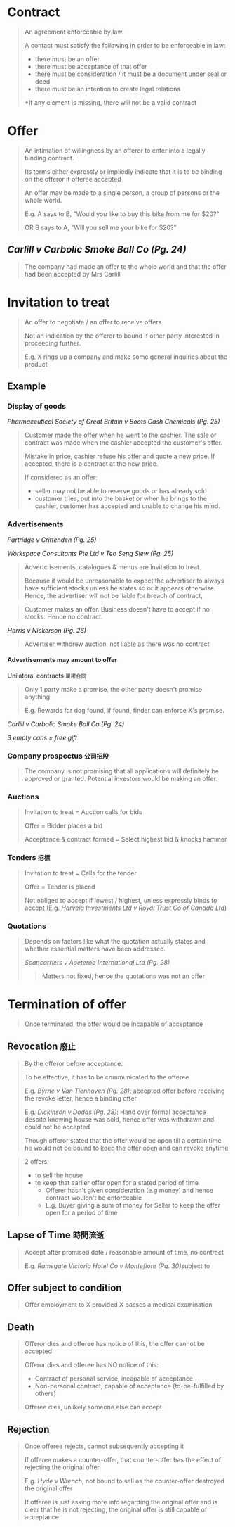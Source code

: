 # Contract

> An agreement enforceable by law.
>
> A contact must satisfy the following in order to be enforceable in law:
>
> * there must be an offer
> * there must be acceptance of that offer
> * there must be consideration / it must be a document under seal or deed
> * there must be an intention to create legal relations
>
> *If any element is missing, there will not be a valid contract



# Offer

> An intimation of willingness by an offeror to enter into a legally binding contract.
>
> Its terms either expressly or impliedly indicate that it is to be binding on the offeror if offeree accepted
>
> An offer may be made to a single person, a group of persons or the whole world.
>
> E.g. A says to B, "Would you like to buy this bike from me for $20?"
>
> OR B says to A, "Will you sell me your bike for $20?"

## *Carlill v Carbolic Smoke Ball Co (Pg. 24)*

> The company had made an offer to the whole world and that the offer had been accepted by Mrs Carlill



# Invitation to treat

> An offer to negotiate / an offer to receive offers
>
> Not an indication by the offeror to bound if other party interested in proceeding further.
>
> E.g. X rings up a company and make some general inquiries about the product

## Example

### Display of goods

*Pharmaceutical Society of Great Britain v Boots Cash Chemicals (Pg. 25)*

> Customer made the offer when he went to the cashier. The sale or contract was made when the cashier accepted the customer's offer.
>
> Mistake in price, cashier refuse his offer and quote a new price. If accepted, there is a contract at the new price.
>
> If considered as an offer:
>
> * seller may not be able to reserve goods or has already sold
> * customer tries, put into the basket or when he brings to the cashier, customer has accepted and unable to change his mind.

### Advertisements

*Partridge v Crittenden (Pg. 25)*

*Workspace Consultants Pte Ltd v Teo Seng Siew (Pg. 25)*

> Advertc isements, catalogues & menus are Invitation to treat.
>
> Because it would be unreasonable to expect the advertiser to always have sufficient stocks unless he states so or it appears otherwise. Hence, the advertiser will not be liable for breach of contract,

> Customer makes an offer. Business doesn't have to accept if no stocks. Hence no contract.

*Harris v Nickerson (Pg. 26)* 

> Advertiser withdrew auction, not liable as there was no contract

#### Advertisements may amount to offer

Unilateral contracts `單邊合同`

> Only 1 party make a promise, the other party doesn't promise anything
>
> E.g. Rewards for dog found, if found, finder can enforce X's promise. 

*Carlill v Carbolic Smoke Ball Co (Pg. 24)*

*3 empty cans = free gift*

### Company prospectus `公司招股`

> The company is not promising that all applications will definitely be approved or granted. Potential investors would be making an offer.

### Auctions

> Invitation to treat = Auction calls for bids
>
> Offer = Bidder places a bid
>
> Acceptance & contract formed = Select highest bid & knocks hammer

### Tenders `招標`

> Invitation to treat = Calls for the tender
>
> Offer = Tender is placed
>
> Not obliged to accept if lowest / highest, unless expressly binds to accept (E.g. *Harvela Investments Ltd v Royal Trust Co of Canada Ltd*)

### Quotations

> Depends on factors like what the quotation actually states and whether essential matters have been addressed.
>
> *Scancarriers v Aoeteroa International Ltd (Pg. 28)*
>
> > Matters not fixed, hence the quotations was not an offer



# Termination of offer

> Once terminated, the offer would be incapable of acceptance

## Revocation `廢止`

> By the offeror before acceptance.
>
> To be effective, it has to be communicated to the offeree
>
> E.g. *Byrne v Van Tienhoven (Pg. 28)*: accepted offer before receiving the revoke letter, hence a binding offer
>
> E.g. *Dickinson v Dodds (Pg. 28)*: Hand over formal acceptance despite knowing house was sold, hence offer was withdrawn and could not be accepted
>
> Though offeror stated that the offer would be open till a certain time, he would not be bound to keep the offer open and can revoke anytime

> 2 offers:
>
> * to sell the house
> * to keep that earlier offer open for a stated period of time
>   * Offerer hasn't given consideration (e.g money) and hence contract wouldn't be enforceable
>   * E.g. Buyer giving a sum of money for Seller to keep the offer open for a period of time

## Lapse of Time `時間流逝`

> Accept after promised date / reasonable amount of time, no contract
>
> E.g. *Ramsgate Victoria Hotel Co v Montefiore (Pg. 30)s*ubject to 

## Offer subject to condition 

> Offer employment to X provided X passes a medical examination

## Death

> Offeror dies and offeree has notice of this, the offer cannot be accepted
>
> Offeror dies and offeree has NO notice of this:
>
> * Contract of personal service, incapable of acceptance
> * Non-personal contract, capable of acceptance (to-be-fulfilled by others)
>
> Offeree dies, unlikely someone else can accept

## Rejection

> Once offeree rejects, cannot subsequently accepting it
>
> If offeree makes a counter-offer, that counter-offer has the effect of rejecting the original offer
>
> E.g. *Hyde v Wrench*, not bound to sell as the counter-offer destroyed the original offer
>
> If offeree is just asking more info regarding the original offer and is clear that he is not rejecting, the original offer is still capable of acceptance

